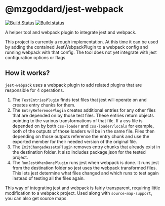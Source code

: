 # @mzgoddard/jest-webpack

[![Build Status](https://travis-ci.org/mzgoddard/jest-webpack.svg?branch=master)](https://travis-ci.org/mzgoddard/jest-webpack) [![Build status](https://ci.appveyor.com/api/projects/status/g4xvtyepm30hf48i/branch/master?svg=true)](https://ci.appveyor.com/project/mzgoddard/jest-webpack/branch/master)

A helper tool and webpack plugin to integrate jest and webpack.

This project is currently a rough implementation. At this time it can be used by adding the contained JestWebpackPlugin to a webpack config and running webpack with that config. The tool does not yet integrate with jest configuration options or flags.

## How it works?

`jest-webpack` uses a webpack plugin to add related plugins that are responsible for 4 operations.

1. The `TestEntriesPlugin` finds test files that jest will operate on and creates entry chunks for them.
2. The `EntryReferencePlugin` creates additional entries for any other files that are depended on by those test files. These entries return objects pointing to the various transformations of that file. If a css file is depended on by both `css-loader` and `css-loader/locals` for example, both of the outputs of those loaders will be in the same file. Files then depending on those outputs reference the entry chunk and use the exported member for their needed version of the original file.
3. The `EmitChangedAssetsPlugin` removes entry chunks that already exist in the destination folder. It also includes package.json for the tested project.
4. The `RunJestWhenDonePlugin` runs jest when webpack is done. It runs jest from the destination folder so jest uses the webpack transformed files. This lets jest determine what files changed and which runs to test again instead of testing all the files again.

This way of integrating jest and webpack is fairly transparent, requiring little modification to a webpack project. Used along with `source-map-support`, you can also get source maps.
